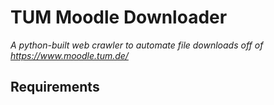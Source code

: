 # TUM Moodle Downloader
*A python-built web crawler to automate file downloads off of
https://www.moodle.tum.de/*

Requirements
---
